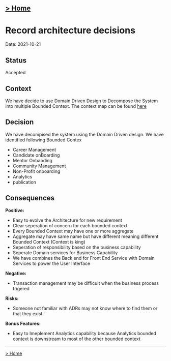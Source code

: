 [> Home](../README.md) 
---

# Record architecture decisions

Date: 2021-10-21

## Status

Accepted

## Context

We have decide to use Domain Driven Design to Decompose the System into multiple Bounded Context.
The context map can be found [here](..//Context%20Map.pdf)

## Decision

We have decompised the system using the Domain Driven design. We have identified following Bounded Contex
- Career Management
- Candidate onBoarding
- Mentor Onbaoding
- Community Management
- Non-Profit onboarding
- Analytics
- publication 


## Consequences

**Positive:**

- Easy to evolve  the Architecture for new requirement 
- Clear seperation of concern for each bounded context 
- Every Bounded Context may have one or more aggregate
-  Aggregate may have same name but have different meaning different Bounded Context (Context is king) 
- Seperation of responsibility based on the business capability
- Seperate Domain services for Business Capability
- We have combines the Back end for Front End Service with Domain Services to power the User Interface

**Negative:**

- Transaction management may be difficult when the business process trigered 

**Risks:**

- Someone not familiar with ADRs may not know where to find them or that they exist.

**Bonus Features:**

- Easy to Imeplement Analytics capability because Analytics bounded context is downstream to most of the other bounded context
---

[> Home](../README.md)